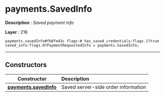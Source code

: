 # payments.SavedInfo

**Description** : *Saved payment info*

**Layer** : 216

```tl
payments.savedInfo#fb8fe43c flags:# has_saved_credentials:flags.1?true saved_info:flags.0?PaymentRequestedInfo = payments.SavedInfo;
```

---

## Constructors

| Constructor | Description |
| :---: | :--- |
| [**payments.savedInfo**](constructor/payments.savedInfo) | Saved server-side order information |
